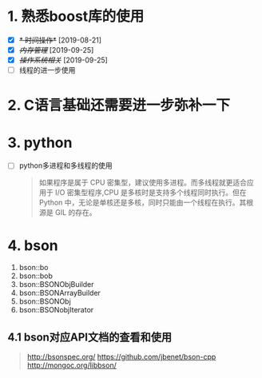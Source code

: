 # 1. 熟悉boost库的使用
* [X] ~~* 时间操作*~~ [2019-08-21]
* [X] ~~*内存管理*~~ [2019-09-25]
* [X] ~~*操作系统相关*~~ [2019-09-25]
* [ ] 线程的进一步使用
# 2. C语言基础还需要进一步弥补一下
# 3. python
* [ ] python多进程和多线程的使用
  >如果程序是属于 CPU 密集型，建议使用多进程。而多线程就更适合应用于 I/O 密集型程序,CPU 是多核时是支持多个线程同时执行。但在 Python 中，无论是单核还是多核，同时只能由一个线程在执行。其根源是 GIL 的存在。
  
# 4. bson
1. bson::bo
2. bson::bob
3. bson::BSONObjBuilder
4. bson::BSONArrayBuilder
5. bson::BSONObj
6. bson::BSONobjIterator
   
## 4.1 bson对应API文档的查看和使用
> http://bsonspec.org/
> https://github.com/jbenet/bson-cpp
> http://mongoc.org/libbson/